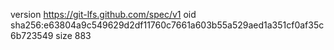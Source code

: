 version https://git-lfs.github.com/spec/v1
oid sha256:e63804a9c549629d2df11760c7661a603b55a529aed1a351cf0af35c6b723549
size 883
